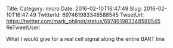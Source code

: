 Title: 
Category: micro
Date: 2016-02-10T16:47:49
Slug: 2016-02-10T16:47:49
TwitterId: 697461983348588545
TweetUrl: https://twitter.com/mark_philpot/status/697461983348588545
ReTweetUser: 

What I would give for a real cell signal along the entire BART line